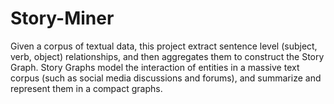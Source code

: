 # Story-Miner

Given a corpus of textual data, this project extract sentence level (subject, verb, object) relationships, and then aggregates them to construct the Story Graph. 
Story Graphs model the interaction of entities in a massive text corpus (such as social media discussions and forums), and summarize and represent them in a compact graphs.
